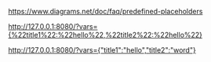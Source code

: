 https://www.diagrams.net/doc/faq/predefined-placeholders



http://127.0.0.1:8080/?vars={%22title1%22:%22hello%22,%22title2%22:%22hello%22}

http://127.0.0.1:8080/?vars={"title1":"hello","title2":"word"}